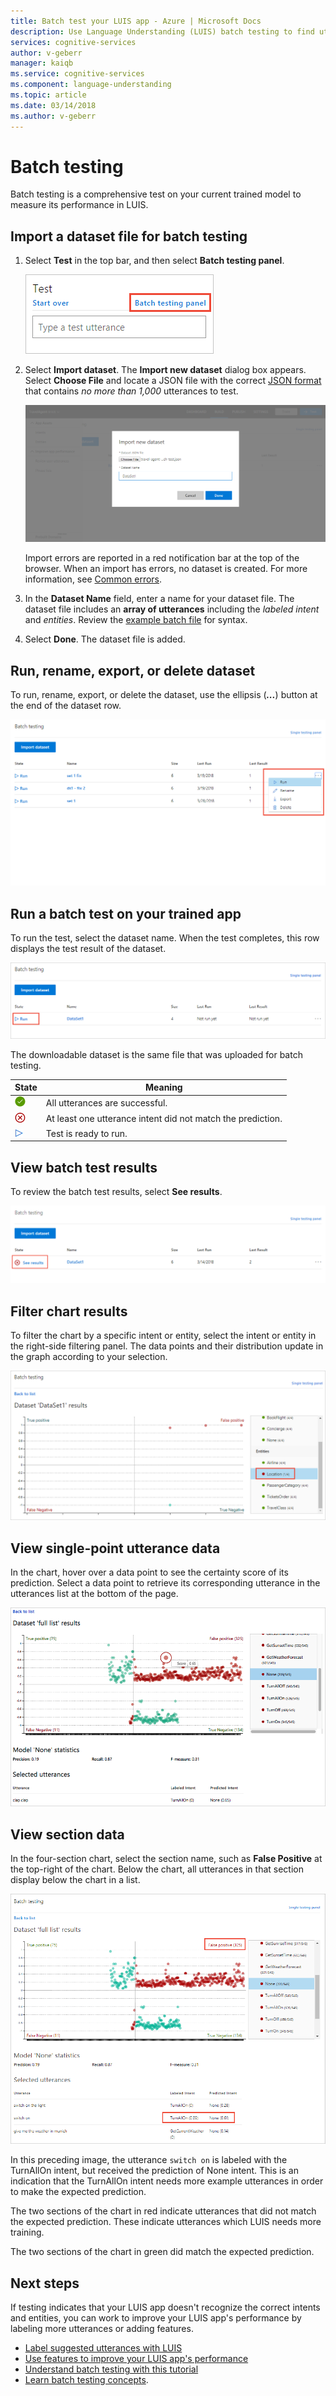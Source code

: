 ```yaml
---
title: Batch test your LUIS app - Azure | Microsoft Docs
description: Use Language Understanding (LUIS) batch testing to find utterances with incorrect intents and entities.
services: cognitive-services
author: v-geberr
manager: kaiqb
ms.service: cognitive-services
ms.component: language-understanding
ms.topic: article
ms.date: 03/14/2018
ms.author: v-geberr
---
```


# Batch testing
 Batch testing is a comprehensive test on your current trained model to measure its performance in LUIS. 

<a name="batch-testing"></a>
## Import a dataset file for batch testing

1. Select **Test** in the top bar, and then select **Batch testing panel**.

    ![Batch Testing Link](./media/luis-how-to-batch-test/batch-testing-link.png)

2. Select **Import dataset**. The **Import new dataset** dialog box appears. Select **Choose File** and locate a JSON file with the correct [JSON format](luis-concept-batch-test.md#batch-file-format) that contains *no more than 1,000* utterances to test.

    ![Import Dataset File](./media/luis-how-to-batch-test/batchtest-importset.png)

    Import errors are reported in a red notification bar at the top of the browser. When an import has errors, no dataset is created. For more information, see [Common errors](luis-concept-batch-test.md#common-errors-importing-a-batch).

3. In the **Dataset Name** field, enter a name for your dataset file. The dataset file includes an **array of utterances** including the *labeled intent* and *entities*. Review the [example batch file](luis-concept-batch-test.md#batch-file-format) for syntax. 

4. Select **Done**. The dataset file is added.

## Run, rename, export, or delete dataset
To run, rename, export, or delete the dataset, use the ellipsis (***...***) button at the end of the dataset row.

![Dataset Actions](./media/luis-how-to-batch-test/batch-testing-options.png)

## Run a batch test on your trained app

To run the test, select the dataset name. When the test completes, this row displays the test result of the dataset.

![Batch Test Result](./media/luis-how-to-batch-test/run-test.png)

The downloadable dataset is the same file that was uploaded for batch testing.

|State|Meaning|
|--|--|
|![Successful test green circle icon](./media/luis-how-to-batch-test/batch-test-result-green.png)|All utterances are successful.|
|![Failing test red x icon](./media/luis-how-to-batch-test/batch-test-result-red.png)|At least one utterance intent did not match the prediction.|
|![Ready to test icon](./media/luis-how-to-batch-test/batch-test-result-blue.png)|Test is ready to run.|

<a name="access-batch-test-result-details-in-a-visualized-view"></a>
## View batch test results 
To review the batch test results, select **See results**.

![Batch test results](./media/luis-how-to-batch-test/run-test-results.png)

<!--
 Select the **See results** link that appears after you run the test. A scatter graph known as an error matrix displays. The data points represent the utterances in the dataset. 

Green points indicate correct prediction, and red ones indicate incorrect prediction.

The filtering panel on the right side of the screen displays a list of all intents and entities in the app, with a green point for intents/entities that were predicted correctly in all dataset utterances, and a red point for those items with errors. Also, for each intent/entity, you can see the number of correct predictions out of the total utterances.

-->


<a name="filter-chart-results-by-intent-or-entity"></a>  
## Filter chart results

To filter the chart by a specific intent or entity, select the intent or entity in the right-side filtering panel. The data points and their distribution update in the graph according to your selection. 
 
![Visualized Batch Test Result](./media/luis-how-to-batch-test/filter-by-entity.png) 

<!--
## Investigate false sections
Data points on the **[False Positive][false-positive]** and **[False Negative][false-negative]** sections indicate errors, which should be investigated. If all data points are on the **[True Positive][true-positive]** and **[True Negative][true-negative]** sections, then your application's performance is perfect on this dataset.


The graph indicates [F-measure][f-measure], [recall][recall], and [precision][precision].  
-->
## View single-point utterance data
In the chart, hover over a data point to see the certainty score of its prediction. Select a data point to retrieve its corresponding utterance in the utterances list at the bottom of the page. 

![Selected utterance](./media/luis-how-to-batch-test/selected-utterance.png)


<a name="relabel-utterances-and-retrain"></a>
<a name="false-test-results"></a>
## View section data
In the four-section chart, select the section name, such as **False Positive** at the top-right of the chart. Below the chart, all utterances in that section display below the chart in a list. 

![Selected utterances by section](./media/luis-how-to-batch-test/selected-utterances-by-section.png)

In this preceding image, the utterance `switch on` is labeled with the TurnAllOn intent, but received the prediction of None intent. This is an indication that the TurnAllOn intent needs more example utterances in order to make the expected prediction. 

The two sections of the chart in red indicate utterances that did not match the expected prediction. These indicate utterances which LUIS needs more training. 

The two sections of the chart in green did match the expected prediction.

## Next steps

If testing indicates that your LUIS app doesn't recognize the correct intents and entities, you can work to improve your LUIS app's performance by labeling more utterances or adding features. 

* [Label suggested utterances with LUIS](Label-Suggested-Utterances.md) 
* [Use features to improve your LUIS app's performance](luis-how-to-add-features.md) 
* [Understand batch testing with this tutorial](luis-tutorial-batch-testing.md)
* [Learn batch testing concepts](luis-concept-batch-test.md).

[true-positive]: https://docs.microsoft.com/azure/cognitive-services/luis/luis-glossary#true-positive
[true-negative]: https://docs.microsoft.com/azure/cognitive-services/luis/luis-glossary#true-negative
[false-positive]: https://docs.microsoft.com/azure/cognitive-services/luis/luis-glossary#false-positive
[false-negative]: https://docs.microsoft.com/azure/cognitive-services/luis/luis-glossary#false-negative
[f-measure]: https://docs.microsoft.com/azure/cognitive-services/luis/luis-glossary#f-measure
[recall]: https://docs.microsoft.com/azure/cognitive-services/luis/luis-glossary#recall
[precision]: https://docs.microsoft.com/azure/cognitive-services/luis/luis-glossary#precision

